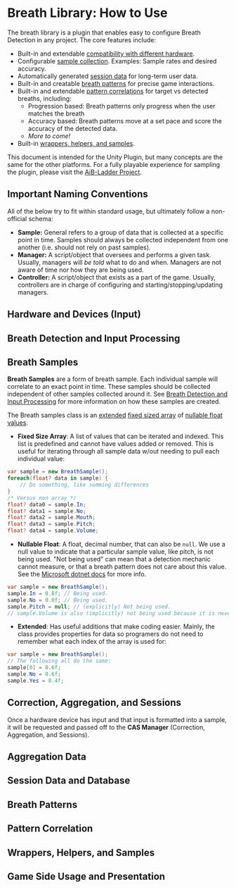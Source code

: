 # Breath Library: How to Use
The breath library is a plugin that enables easy to configure Breath Detection in any project. The core features include:
- Built-in and extendable [compatibility with different hardware](#hardware-and-devices-input).
- Configurable [sample collection](#correction-blending-aggregation-and-sessions). Examples: Sample rates and desired accuracy.
- Automatically generated [session data](#session-data-and-database) for long-term user data.
- Built-in and creatable [breath patterns](#breath-patterns) for precise game interactions.
- Built-in and extendable [pattern correlations](#pattern-correlation) for target vs detected breaths, including:
	- Progression based: Breath patterns only progress when the user matches the breath
	- Accuracy based: Breath patterns move at a set pace and score the accuracy of the detected data.
	- *More to come!*
- Built-in [wrappers, helpers, and samples](#wrappers-helpers-and-samples).

This document is intended for the Unity Plugin, but many concepts are the same for the other platforms. For a fully playable experience for sampling the plugin, please visit the [AiB-Ladder Project](https://github.com/Versebuilding/AiB-Ladder).

<!-- TODO For additional help getting started go to TODO -->

## Important Naming Conventions
All of the below try to fit within standard usage, but ultimately follow a non-official schema:
- **Sample:** General refers to a group of data that is collected at a specific point in time. Samples should always be collected independent from one another (i.e. should not rely on past samples).
- **Manager:** A script/object that oversees and performs a given task. Usually, managers will *be told* what to do and when. Managers are not aware of time nor how they are being used.
- **Controller:** A script/object that exists as a part of the game. Usually, controllers are in charge of configuring and starting/stopping/updating managers.

## Hardware and Devices (Input)

## Breath Detection and Input Processing

## Breath Samples
**Breath Samples** are a form of breath sample. Each individual sample will correlate to an exact point in time. These samples should be collected independent of other samples collected around it. See [Breath Detection and Input Processing](#breath-detection-and-input-processing) for more information on how these samples are created.

The Breath samples class is an <u>extended</u> <u>fixed sized array</u> of <u>nullable float values</u>.
- **Fixed Size Array**: A list of values that can be iterated and indexed. This list is predefined and cannot have values added or removed. This is useful for iterating through all sample data w/out needing to pull each individual value:
```C#
var sample = new BreathSample();
foreach(float? data in sample) {
	// Do something, like summing differences
}
/* Versus non array */
float? data0 = sample.In;
float? data1 = sample.No;
float? data2 = sample.Mouth;
float? data3 = sample.Pitch;
float? data4 = sample.Volume;
```
- **Nullable Float**: A float, decimal number, that can also be `null`. We use a null value to indicate that a particular sample value, like pitch, is not being used. "Not being used" can mean that a detection mechanic cannot measure, or that a breath pattern does not care about this value. See the [Microsoft dotnet docs](https://docs.microsoft.com/en-us/dotnet/csharp/language-reference/builtin-types/nullable-value-types) for more info.
```C#
var sample = new BreathSample();
sample.In = 0.8f; // Being used.
sample.No = 0.0f; // Being used.
sample.Pitch = null; // (explicitly) Not being used.
// sample.Volume is also (implicitly) not being used because it is never set.
```
- **Extended**: Has useful additions that make coding easier. Mainly, the class provides properties for data so programers do not need to remember what each index of the array is used for:
```C#
var sample = new BreathSample();
// The following all do the same:
sample[0] = 0.6f;
sample.No = 0.6f;
sample.Yes = 0.4f;
```

## Correction, Aggregation, and Sessions
Once a hardware device has input and that input is formatted into a sample, it will be requested and passed off to the **CAS Manager** (Correction, Aggregation, and Sessions).

## Aggregation Data

## Session Data and Database

## Breath Patterns

## Pattern Correlation

## Wrappers, Helpers, and Samples

## Game Side Usage and Presentation

